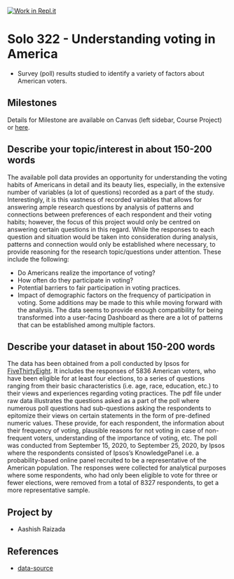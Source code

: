 [![Work in Repl.it](https://classroom.github.com/assets/work-in-replit-14baed9a392b3a25080506f3b7b6d57f295ec2978f6f33ec97e36a161684cbe9.svg)](https://classroom.github.com/online_ide?assignment_repo_id=316830&assignment_repo_type=GroupAssignmentRepo)
# Solo 322 - Understanding voting in America

- Survey (poll) results studied to identify a variety of factors about American voters.

## Milestones

Details for Milestone are available on Canvas (left sidebar, Course Project) or [here](https://firas.moosvi.com/courses/data301/project/milestone01.html).

## Describe your topic/interest in about 150-200 words

The available poll data provides an opportunity for understanding the voting habits of Americans in detail and its beauty lies, especially, in the extensive number of variables (a lot of questions) recorded as a part of the study. Interestingly, it is this vastness of recorded variables that allows for answering ample research questions by analysis of patterns and connections between preferences of each respondent and their voting habits; however, the focus of this project would only be centred on answering certain questions in this regard. While the responses to each question and situation would be taken into consideration during analysis, patterns and connection would only be established where necessary, to provide reasoning for the research topic/questions under attention. These include the following:
-	Do Americans realize the importance of voting?
-	How often do they participate in voting?
-	Potential barriers to fair participation in voting practices.
-	Impact of demographic factors on the frequency of participation in voting.
Some additions may be made to this while moving forward with the analysis. The data seems to provide enough compatibility for being transformed into a user-facing Dashboard as there are a lot of patterns that can be established among multiple factors.


## Describe your dataset in about 150-200 words

The data has been obtained from a poll conducted by Ipsos for [FiveThirtyEight](https://data.fivethirtyeight.com/). It includes the responses of 5836 American voters, who have been eligible for at least four elections, to a series of questions ranging from their basic characteristics (i.e. age, race, education, etc.) to their views and experiences regarding voting practices. The pdf file under raw data illustrates the questions asked as a part of the poll where numerous poll questions had sub-questions asking the respondents to epitomize their views on certain statements in the form of pre-defined numeric values. These provide, for each respondent, the information about their frequency of voting, plausible reasons for not voting in case of non-frequent voters, understanding of the importance of voting, etc. The poll was conducted from September 15, 2020, to September 25, 2020, by Ipsos where the respondents consisted of Ipsos’s KnowledgePanel i.e. a probability-based online panel recruited to be a representative of the American population. The responses were collected for analytical purposes where some respondents, who had only been eligible to vote for three or fewer elections, were removed from a total of 8327 respondents, to get a more representative sample.

## Project by

- Aashish Raizada

## References

- [data-source](https://github.com/fivethirtyeight/data/tree/master/non-voters)
